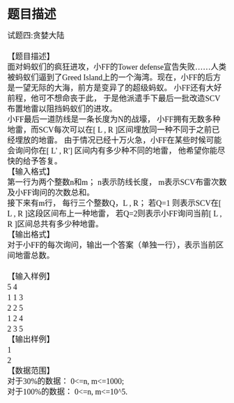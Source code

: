 # 题目描述


<span style="font-family:宋体;font-size:14px;line-height:24px;"><span style="font-family:&#39;Microsoft YaHei&#39;;font-size:18px;line-height:24px;">试题四:贪婪大陆 </span><br/>
<br/>
<span style="font-family:&#39;Microsoft YaHei&#39;;font-size:18px;line-height:24px;">【题目描述】 </span><br/>
<span style="font-family:&#39;Microsoft YaHei&#39;;font-size:18px;line-height:24px;">面对蚂蚁们的疯狂进攻，小FF的Tower defense宣告失败……人类被蚂蚁们逼到了Greed Island上的一个海湾。现在，小FF的后方是一望无际的大海，前方是变异了的超级蚂蚁。 小FF还有大好前程，他可不想命丧于此， 于是他派遣手下最后一批改造SCV布置地雷以阻挡蚂蚁们的进攻。 </span><br/>
<span style="font-family:&#39;Microsoft YaHei&#39;;font-size:18px;line-height:24px;">小FF最后一道防线是一条长度为N的战壕， 小FF拥有无数多种地雷，而SCV每次可以在[ L , R ]区间埋放同一种不同于之前已经埋放的地雷。 由于情况已经十万火急，小FF在某些时候可能会询问你在[ L&#39; , R&#39;] 区间内有多少种不同的地雷， 他希望你能尽快的给予答复。 </span><br/>
<span style="font-family:&#39;Microsoft YaHei&#39;;font-size:18px;line-height:24px;">【输入格式】 </span><br/>
<span style="font-family:&#39;Microsoft YaHei&#39;;font-size:18px;line-height:24px;">第一行为两个整数n和m； n表示防线长度， m表示SCV布雷次数及小FF询问的次数总和。 </span><br/>
<span style="font-family:&#39;Microsoft YaHei&#39;;font-size:18px;line-height:24px;">接下来有m行， 每行三个整数Q，L , R； 若Q=1 则表示SCV在[ L , R ]这段区间布上一种地雷， 若Q=2则表示小FF询问当前[ L , R ]区间总共有多少种地雷。 </span><br/>
<span style="font-family:&#39;Microsoft YaHei&#39;;font-size:18px;line-height:24px;">【输出格式】 </span><br/>
<span style="font-family:&#39;Microsoft YaHei&#39;;font-size:18px;line-height:24px;">对于小FF的每次询问，输出一个答案（单独一行），表示当前区间地雷总数。 </span><br/>
<br/>
<span style="font-family:&#39;Microsoft YaHei&#39;;font-size:18px;line-height:24px;">【输入样例】 </span><br/>
<span style="font-family:&#39;Microsoft YaHei&#39;;font-size:18px;line-height:24px;">5 4 </span><br/>
<span style="font-family:&#39;Microsoft YaHei&#39;;font-size:18px;line-height:24px;">1 1 3 </span><br/>
<span style="font-family:&#39;Microsoft YaHei&#39;;font-size:18px;line-height:24px;">2 2 5 </span><br/>
<span style="font-family:&#39;Microsoft YaHei&#39;;font-size:18px;line-height:24px;">1 2 4 </span><br/>
<span style="font-family:&#39;Microsoft YaHei&#39;;font-size:18px;line-height:24px;">2 3 5 </span><br/>
<span style="font-family:&#39;Microsoft YaHei&#39;;font-size:18px;line-height:24px;">【输出样例】 </span><br/>
<span style="font-family:&#39;Microsoft YaHei&#39;;font-size:18px;line-height:24px;">1 </span><br/>
<span style="font-family:&#39;Microsoft YaHei&#39;;font-size:18px;line-height:24px;">2 </span><br/>
<span style="font-family:&#39;Microsoft YaHei&#39;;font-size:18px;line-height:24px;">【数据范围】 </span><br/>
<span style="font-family:&#39;Microsoft YaHei&#39;;font-size:18px;line-height:24px;">对于30%的数据： 0&lt;=n, m&lt;=1000; </span><br/>
<span style="font-family:&#39;Microsoft YaHei&#39;;font-size:18px;line-height:24px;">对于100%的数据： 0&lt;=n, m&lt;=10^5.</span></span> 
<div>
<span style="font-family:宋体;font-size:14px;line-height:24px;"><br/>
</span> 
</div>
